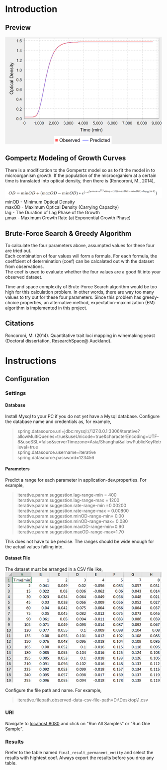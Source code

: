 # Introduction

## Preview  
[![Predicted and observed datasets](https://github.com/yqia182/iterative-calculation/blob/master/doc/3_growthcurve.png?raw=true "Predicted and observed datasets")](https://github.com/yqia182/iterative-calculation/blob/master/doc/3_growthcurve.png?raw=true "Modified Gompertz Model")

## Gompertz Modeling of Growth Curves  
There is a modification to the Gompertz model so as to fit the model in to microorganism growth. If the population of the microorganism at a certain time is translated into optical density, then there is (Roncoroni, M., 2014),  

[![Modified Gompertz Model](https://raw.githubusercontent.com/yqia182/iterative-calculation/master/doc/Gompertz_img.bmp "Modified Gompertz Model")](https://raw.githubusercontent.com/yqia182/iterative-calculation/master/doc/Gompertz_img.bmp "Modified Gompertz Model")
minOD - Minimum Optical Density  
maxOD - Maximum Optical Density (Carrying Capacity)  
lag - The Duration of Lag Phase of the Growth  
μmax - Maximum Growth Rate (at Exponential Growth Phase)  


## Brute-Force Search & Greedy Algorithm  
To calculate the four parameters above, assumpted values for these four are tried out.  
Each combination of four values will form a formula. For each formula, the coeffcient of determination (coef) can be calcalated out with the dataset from observations.  
The coef is used to evaluate whether the four values are a good fit into your observed dataset.

Time and space complexity of Brute-Force Search algorithm would be too high for this calculation problem. In other words, there are way too many values to try out for these four parameters. Since this problem has greedy-choice properties, an alternative method, expectation-maximization (EM) algorithm is implemented in this project.

## Citations 
Roncoroni, M. (2014). Quantitative trait loci mapping in winemaking yeast (Doctoral dissertation, ResearchSpace@ Auckland).


# Instructions
## Configuration  
### Settings
#### Database
Install Mysql to your PC if you do not yet have a Mysql database. Configure the database name and credentials as, for example,
> spring.datasource.url=jdbc:mysql://127.0.0.1:3306/iterative?allowMultiQueries=true&useUnicode=true&characterEncoding=UTF-8&useSSL=false&serverTimezone=Asia/Shanghai&allowPublicKeyRetrieval=true  
spring.datasource.username=iterative  
spring.datasource.password=123456  

#### Parameters
Predict a range for each parameter in application-dev.properties. For example,

> iterative.param.suggestion.lag-range-min = 400  
iterative.param.suggestion.lag-range-max = 1200  
iterative.param.suggestion.rate-range-min =0.00200  
iterative.param.suggestion.rate-range-max = 0.00800  
iterative.param.suggestion.minOD-range-min= 0.00  
iterative.param.suggestion.minOD-range-max= 0.080  
iterative.param.suggestion.maxOD-range-min=0.90  
iterative.param.suggestion.maxOD-range-max=1.70  

This does not have to be precise. The ranges should be wide enough for the actual values falling into.

#### Dataset File
The dataset must be arranged in a CSV file like,
[![Csv File Demo](https://raw.githubusercontent.com/yqia182/iterative-calculation/master/doc/csv_demo.bmp "Csv File Demo")](https://raw.githubusercontent.com/yqia182/iterative-calculation/master/doc/csv_demo.bmp "Csv File Demo")

Configure the file path and name. For example,
> iterative.filepath.observed-data-csv-file-path=D:\\Desktop\\1.csv


### URI
Navigate to [locahost:8080](http://locahost:8080/ "locahost:8080") and click on "Run All Samples" or "Run One Sample".

### Results
Rrefer to the table named `final_result_permanent_entity` and select the results with hightest coef.
Always export the results before you drop any table.

